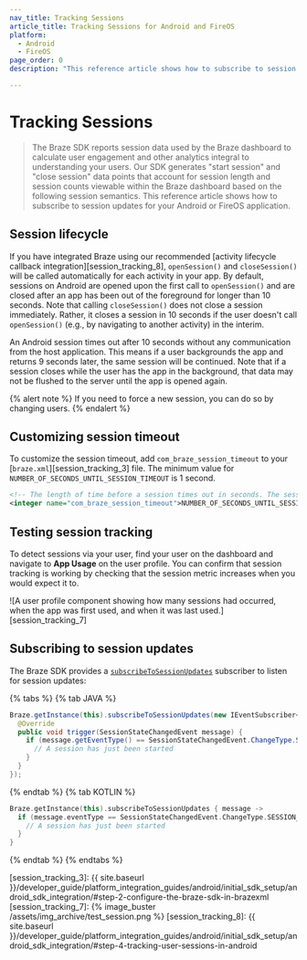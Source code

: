 ```yaml
---
nav_title: Tracking Sessions
article_title: Tracking Sessions for Android and FireOS
platform: 
  - Android
  - FireOS
page_order: 0
description: "This reference article shows how to subscribe to session updates for your Android or FireOS application."

---
```


# Tracking Sessions

> The Braze SDK reports session data used by the Braze dashboard to calculate user engagement and other analytics integral to understanding your users. Our SDK generates "start session" and "close session" data points that account for session length and session counts viewable within the Braze dashboard based on the following session semantics. This reference article shows how to subscribe to session updates for your Android or FireOS application.

## Session lifecycle

If you have integrated Braze using our recommended [activity lifecycle callback integration][session_tracking_8], `openSession()` and `closeSession()` will be called automatically for each activity in your app. By default, sessions on Android are opened upon the first call to `openSession()` and are closed after an app has been out of the foreground for longer than 10 seconds. Note that calling `closeSession()` does not close a session immediately. Rather, it closes a session in 10 seconds if the user doesn't call `openSession()` (e.g., by navigating to another activity) in the interim.

An Android session times out after 10 seconds without any communication from the host application. This means if a user backgrounds the app and returns 9 seconds later, the same session will be continued. Note that if a session closes while the user has the app in the background, that data may not be flushed to the server until the app is opened again.

{% alert note %}
If you need to force a new session, you can do so by changing users.
{% endalert %}

## Customizing session timeout
To customize the session timeout, add `com_braze_session_timeout` to your [`braze.xml`][session_tracking_3] file. The minimum value for `NUMBER_OF_SECONDS_UNTIL_SESSION_TIMEOUT` is 1 second.

```xml
<!-- The length of time before a session times out in seconds. The session manager will "re-open" otherwise closed sessions if the call to StartSession comes within this interval. (default is 10) -->
<integer name="com_braze_session_timeout">NUMBER_OF_SECONDS_UNTIL_SESSION_TIMEOUT</integer>
```

## Testing session tracking

To detect sessions via your user, find your user on the dashboard and navigate to **App Usage** on the user profile. You can confirm that session tracking is working by checking that the session metric increases when you would expect it to.

![A user profile component showing how many sessions had occurred, when the app was first used, and when it was last used.][session_tracking_7]

## Subscribing to session updates

The Braze SDK provides a [`subscribeToSessionUpdates`][1] subscriber to listen for session updates:

{% tabs %}
{% tab JAVA %}

```java
Braze.getInstance(this).subscribeToSessionUpdates(new IEventSubscriber<SessionStateChangedEvent>() {
  @Override
  public void trigger(SessionStateChangedEvent message) {
    if (message.getEventType() == SessionStateChangedEvent.ChangeType.SESSION_STARTED) {
      // A session has just been started
    }
  }
});
```

{% endtab %}
{% tab KOTLIN %}

```kotlin
Braze.getInstance(this).subscribeToSessionUpdates { message ->
  if (message.eventType == SessionStateChangedEvent.ChangeType.SESSION_STARTED) {
    // A session has just been started
  }
}
```

{% endtab %}
{% endtabs %}

[1]: https://braze-inc.github.io/braze-android-sdk/kdoc/braze-android-sdk/com.braze/-i-braze/subscribe-to-session-updates.html
[session_tracking_3]: {{ site.baseurl }}/developer_guide/platform_integration_guides/android/initial_sdk_setup/android_sdk_integration/#step-2-configure-the-braze-sdk-in-brazexml
[session_tracking_7]: {% image_buster /assets/img_archive/test_session.png %}
[session_tracking_8]: {{ site.baseurl }}/developer_guide/platform_integration_guides/android/initial_sdk_setup/android_sdk_integration/#step-4-tracking-user-sessions-in-android
